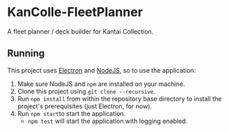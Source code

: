 # KanColle-FleetPlanner
A fleet planner / deck builder for Kantai Collection.

## Running
This project uses [Electron](http://electron.atom.io/) and [NodeJS](https://nodejs.org/), so to use the application:

1. Make sure NodeJS and `npm` are installed on your machine.
2. Clone this project using `git clone --recursive`.
3. Run `npm install` from within the repository base directory to install the project's prerequisites (just Electron, for now).
4. Run `npm start`to start the application.
	* `npm test` will start the application with logging enabled.
